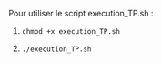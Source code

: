 Pour utiliser le script execution_TP.sh : 
1. <pre><code>chmod +x execution_TP.sh</code></pre>
2. <pre><code>./execution_TP.sh</code></pre>
